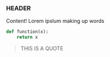 
### HEADER
Content! Lorem ipslum making up words

```python
def function(x):
    return x
```

> THIS IS A QUOTE
